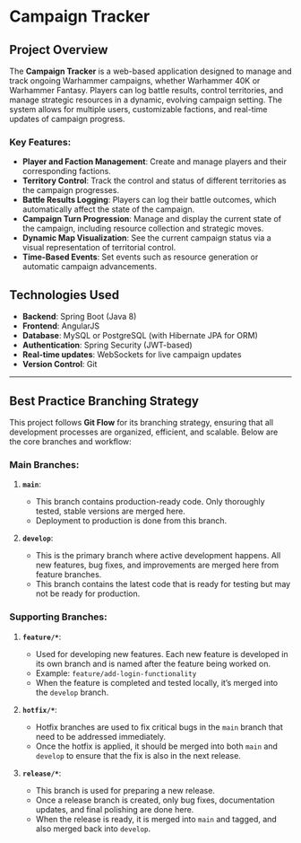 # **Campaign Tracker**

## **Project Overview**

The **Campaign Tracker** is a web-based application designed to manage and track ongoing Warhammer campaigns, whether Warhammer 40K or Warhammer Fantasy. Players can log battle results, control territories, and manage strategic resources in a dynamic, evolving campaign setting. The system allows for multiple users, customizable factions, and real-time updates of campaign progress.

### Key Features:
- **Player and Faction Management**: Create and manage players and their corresponding factions.
- **Territory Control**: Track the control and status of different territories as the campaign progresses.
- **Battle Results Logging**: Players can log their battle outcomes, which automatically affect the state of the campaign.
- **Campaign Turn Progression**: Manage and display the current state of the campaign, including resource collection and strategic moves.
- **Dynamic Map Visualization**: See the current campaign status via a visual representation of territorial control.
- **Time-Based Events**: Set events such as resource generation or automatic campaign advancements.

## **Technologies Used**
- **Backend**: Spring Boot (Java 8)
- **Frontend**: AngularJS
- **Database**: MySQL or PostgreSQL (with Hibernate JPA for ORM)
- **Authentication**: Spring Security (JWT-based)
- **Real-time updates**: WebSockets for live campaign updates
- **Version Control**: Git

---

## **Best Practice Branching Strategy**

This project follows **Git Flow** for its branching strategy, ensuring that all development processes are organized, efficient, and scalable. Below are the core branches and workflow:

### **Main Branches:**
1. **`main`**:
   - This branch contains production-ready code. Only thoroughly tested, stable versions are merged here.
   - Deployment to production is done from this branch.
  
2. **`develop`**:
   - This is the primary branch where active development happens. All new features, bug fixes, and improvements are merged here from feature branches.
   - This branch contains the latest code that is ready for testing but may not be ready for production.

### **Supporting Branches:**
1. **`feature/*`**:
   - Used for developing new features. Each new feature is developed in its own branch and is named after the feature being worked on.
   - Example: `feature/add-login-functionality`
   - When the feature is completed and tested locally, it’s merged into the `develop` branch.
   
2. **`hotfix/*`**:
   - Hotfix branches are used to fix critical bugs in the `main` branch that need to be addressed immediately.
   - Once the hotfix is applied, it should be merged into both `main` and `develop` to ensure that the fix is also in the next release.

3. **`release/*`**:
   - This branch is used for preparing a new release.
   - Once a release branch is created, only bug fixes, documentation updates, and final polishing are done here.
   - When the release is ready, it is merged into `main` and tagged, and also merged back into `develop`.
